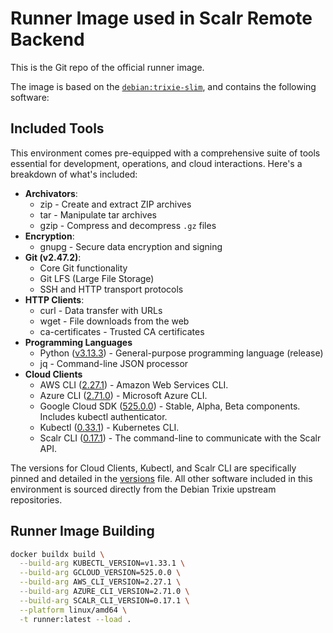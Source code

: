 # Runner Image used in Scalr Remote Backend

This is the Git repo of the official runner image.

The image is based on the [`debian:trixie-slim`](https://hub.docker.com/_/debian),
and contains the following software:

## Included Tools

This environment comes pre-equipped with a comprehensive suite of tools essential for development, operations, and cloud interactions. Here's a breakdown of what's included:

* **Archivators**:
  * zip - Create and extract ZIP archives
  * tar - Manipulate tar archives
  * gzip - Compress and decompress `.gz` files
* **Encryption**:
  * gnupg - Secure data encryption and signing
* **Git (v2.47.2)**:
  * Core Git functionality
  * Git LFS (Large File Storage)
  * SSH and HTTP transport protocols
* **HTTP Clients**:
  * curl - Data transfer with URLs
  * wget - File downloads from the web
  * ca-certificates - Trusted CA certificates
* **Programming Languages**
  * Python ([v3.13.3](https://www.python.org/downloads/release/python-3133/)) - General-purpose programming language (release)
  * jq - Command-line JSON processor
* **Cloud Clients**
  * AWS CLI ([2.27.1](https://github.com/aws/aws-cli/releases/tag/2.27.32)) - Amazon Web Services CLI.
  * Azure CLI ([2.71.0](https://github.com/Azure/azure-cli/releases/tag/azure-cli-2.74.0)) - Microsoft Azure CLI.
  * Google Cloud SDK ([525.0.0](https://cloud.google.com/sdk/docs/release-notes#52500_2025-06-03)) - Stable, Alpha, Beta components. Includes kubectl authenticator.
  * Kubectl ([0.33.1](https://github.com/kubernetes/kubectl/releases/tag/v0.33.1)) - Kubernetes CLI.
  * Scalr CLI ([0.17.1](https://github.com/Scalr/scalr-cli/releases/tag/v0.17.1)) - The command-line to communicate with the Scalr API.

The versions for Cloud Clients, Kubectl, and Scalr CLI are specifically pinned and detailed in the [versions](./versions) file. All other software included in this environment is sourced directly from the Debian Trixie upstream repositories.

## Runner Image Building

```bash
docker buildx build \
  --build-arg KUBECTL_VERSION=v1.33.1 \
  --build-arg GCLOUD_VERSION=525.0.0 \
  --build-arg AWS_CLI_VERSION=2.27.1 \
  --build-arg AZURE_CLI_VERSION=2.71.0 \
  --build-arg SCALR_CLI_VERSION=0.17.1 \
  --platform linux/amd64 \
  -t runner:latest --load .
```
